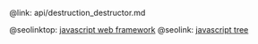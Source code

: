 @link: api/destruction_destructor.md

@seolinktop: [javascript web framework](https://webix.com)
@seolink: [javascript tree](https://webix.com/widget/tree/)
